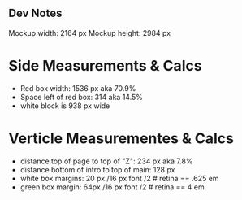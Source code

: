 Dev Notes
---------

Mockup width: 2164 px
Mockup height: 2984 px

Side Measurements & Calcs
=========================
* Red box width: 1536 px aka 70.9%
* Space left of red box: 314 aka 14.5%
* white block is 938 px wide

Verticle Measurementes & Calcs
==============================
* distance top of page to top of "Z": 234 px aka 7.8%
* distance bottom of intro to top of main: 128 px
* white box margins: 20 px /16 px font /2 # retina == .625 em
* green box margin: 64px /16 px font /2 # retina == 4 em
